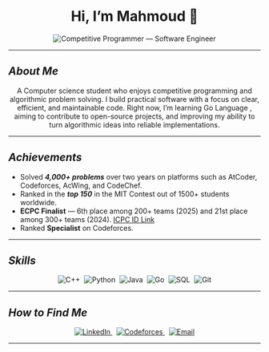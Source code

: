 <div align="center">

# Hi, I’m **Mahmoud** 👋
  
<p align="center">
  <img alt="Competitive Programmer — Software Engineer" src="https://readme-typing-svg.demolab.com?font=Fira+Code&size=36&pause=1000&color=0EA5FF&center=true&vCenter=true&width=900&height=90&lines=Competitive+Programmer;Software+Engineer" />
</p>

</div>

---

## ***About Me***
<div align="center">
  A Computer science student who enjoys competitive programming and algorithmic problem solving.  
  I build practical software with a focus on clear, efficient, and maintainable code.  
  Right now, I’m learning Go Language , aiming to contribute to open-source projects, and improving my ability to turn algorithmic ideas into reliable implementations.
</div>

---

##  ***Achievements***
- Solved ***4,000+ problems*** over two years on platforms such as AtCoder, Codeforces, AcWing, and CodeChef.  
- Ranked in the ***top 150*** in the MIT Contest out of 1500+ students worldwide.  
- **ECPC Finalist** — 6th place among 200+ teams (2025) and 21st place among 300+ teams (2024). [ICPC ID Link](https://icpc.global/ICPCID/1QZ34PCIJX7Y)  
- Ranked **Specialist** on Codeforces.  

---

## ***Skills***
<p align="center">
  <img alt="C++" src="https://img.shields.io/badge/C%2B%2B-00599C?logo=c%2B%2B&logoColor=white&style=flat-square" />&nbsp;
  <img alt="Python" src="https://img.shields.io/badge/Python-3776AB?logo=python&logoColor=white&style=flat-square" />&nbsp;
  <img alt="Java" src="https://img.shields.io/badge/Java-007396?logo=java&logoColor=white&style=flat-square" />&nbsp;
  <img alt="Go" src="https://img.shields.io/badge/Go-00ADD8?logo=go&logoColor=white&style=flat-square" />&nbsp;
  <img alt="SQL" src="https://img.shields.io/badge/SQL-4479A1?logo=postgresql&logoColor=white&style=flat-square" />&nbsp;
  <img alt="Git" src="https://img.shields.io/badge/Git-F05032?logo=git&logoColor=white&style=flat-square" />
</p>

---

##  ***How to Find Me***
<p align="center">

  <a href="https://www.linkedin.com/in/ma7moud-khaled/" title="LinkedIn">
    <img alt="LinkedIn" src="https://img.shields.io/badge/LinkedIn-Mahmoud--Khaled-0A66C2?logo=linkedin&logoColor=white&style=flat-square" />
  </a>&nbsp;
  <a href="https://codeforces.com/profile/El_Qorsan" title="Codeforces">
    <img alt="Codeforces" src="https://img.shields.io/badge/Codeforces-El_Qorsan-2EA44F?logo=codeforces&logoColor=white&style=flat-square" />
  </a>&nbsp;
  <a href="mailto:mamoudkhaled2@gmail.com" title="Email">
    <img alt="Email" src="https://img.shields.io/badge/Email-mamoudkhaled2@gmail.com-D14836?logo=gmail&logoColor=white&style=flat-square" />
  </a>
</p>

---
